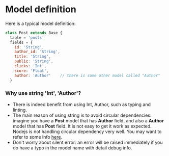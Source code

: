 # Model definition

Here is a typical model definition:

```js
class Post extends Base {
  table = 'posts'
  fields = {
    id: 'String',
    author_id: 'String',
    title: 'String',
    public: 'String',
    clicks: 'Int',
    score: 'Float',
    author: 'Author'    // there is some other model called "Author"
  }
```

### Why use string 'Int', 'Author'?
* There is indeed benefit from using Int, Author, such as typing and linting.
* The main reason of using string is to avoid circular dependencies: imagine you have a **Post** model that has **Author** field, and also a **Author** model that has **Post** field. It is not easy to get it work as expected. Nodejs is not handling circular dependency very well. You may want to refer to some info [here](https://stackoverflow.com/questions/10869276/how-to-deal-with-cyclic-dependencies-in-node-js).
* Don't worry about silent error: an error will be raised immediately if you do have a typo in the model name with detail debug info.
